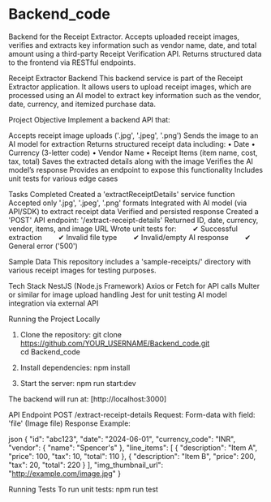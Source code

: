# Backend_code
Backend for the Receipt Extractor. Accepts uploaded receipt images, verifies and extracts key information such as vendor name, date, and total amount using a third-party Receipt Verification API. Returns structured data to the frontend via RESTful endpoints. 

Receipt Extractor Backend
This backend service is part of the Receipt Extractor application. It allows users to upload receipt images, which are processed using an AI model to extract key information such as the vendor, date, currency, and itemized purchase data.

Project Objective
Implement a backend API that:

  Accepts receipt image uploads ('.jpg', '.jpeg', '.png')
  Sends the image to an AI model for extraction
  Returns structured receipt data including:
  • Date
  • Currency (3-letter code)
  • Vendor Name
  • Receipt Items (item name, cost, tax, total)
 Saves the extracted details along with the image
 Verifies the AI model’s response
 Provides an endpoint to expose this functionality
 Includes unit tests for various edge cases



Tasks Completed
   Created a 'extractReceiptDetails' service function
   Accepted only '.jpg', '.jpeg', '.png' formats
   Integrated with AI model (via API/SDK) to extract receipt data
   Verified and persisted response
   Created a 'POST' API endpoint: '/extract-receipt-details'
   Returned ID, date, currency, vendor, items, and image URL
   Wrote unit tests for:
    ✔ Successful extraction
    ✔ Invalid file type
    ✔ Invalid/empty AI response
    ✔ General error ('500')



 Sample Data
 This repository includes a 'sample-receipts/' directory with various receipt images for testing purposes.

 Tech Stack
 NestJS (Node.js Framework)
 Axios or Fetch for API calls
 Multer or similar for image upload handling
 Jest for unit testing
 AI model integration via external API



Running the Project Locally

1. Clone the repository:
git clone https://github.com/YOUR_USERNAME/Backend_code.git  
cd Backend_code  


2. Install dependencies:
npm install  

3. Start the server:
npm run start:dev  

The backend will run at:
[http://localhost:3000]


API Endpoint
POST /extract-receipt-details
Request:
Form-data with field: 'file' (Image file)
Response Example:

json
{
  "id": "abc123",
  "date": "2024-06-01",
  "currency_code": "INR",
  "vendor": { "name": "Spencer's" },
  "line_items": [
    { "description": "Item A", "price": 100, "tax": 10, "total": 110 },
    { "description": "Item B", "price": 200, "tax": 20, "total": 220 }
  ],
  "img_thumbnail_url": "http://example.com/image.jpg"
}

Running Tests
To run unit tests:
npm run test  



